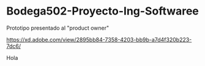 # Bodega502-Proyecto-Ing-Softwaree
 
 Prototipo presentado al "product owner"
 
 https://xd.adobe.com/view/2895bb84-7358-4203-bb9b-a7d4f320b223-7dc6/
 
 Hola
